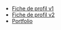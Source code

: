 * <a href="ficheDeProfil/index.html">Fiche de profil v1</a>
* <a href="ficheDeProfil/indexv2.html">Fiche de profil v2</a>
* <a href="portfolio/index.html">Portfolio</a>